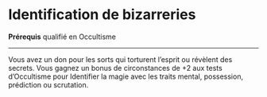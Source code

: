 # Identification de bizarreries

<p><strong>Prérequis</strong> qualifié en Occultisme</p>
<hr>
<p>Vous avez un don pour les sorts qui torturent l’esprit ou révèlent des secrets. Vous gagnez un bonus de circonstances de +2 aux tests d’Occultisme pour Identifier la magie avec les traits mental, possession, prédiction ou scrutation.</p>
